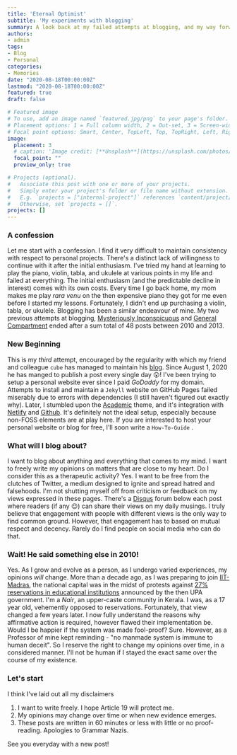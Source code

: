 ```yaml
---
title: 'Eternal Optimist'
subtitle: 'My experiments with blogging'
summary: A look back at my failed attempts at blogging, and my way forward.
authors:
- admin
tags:
- Blog
- Personal
categories:
- Memories
date: "2020-08-18T00:00:00Z"
lastmod: "2020-08-18T00:00:00Z"
featured: true
draft: false

# Featured image
# To use, add an image named `featured.jpg/png` to your page's folder.
# Placement options: 1 = Full column width, 2 = Out-set, 3 = Screen-width
# Focal point options: Smart, Center, TopLeft, Top, TopRight, Left, Right, BottomLeft, Bottom, BottomRight
image:
  placement: 3
  # caption: 'Image credit: [**Unsplash**](https://unsplash.com/photos/CpkOjOcXdUY)'
  focal_point: ""
  preview_only: true

# Projects (optional).
#   Associate this post with one or more of your projects.
#   Simply enter your project's folder or file name without extension.
#   E.g. `projects = ["internal-project"]` references `content/project/deep-learning/index.md`.
#   Otherwise, set `projects = []`.
projects: []
---
```


### A confession

Let me start with a confession. I find it very difficult to maintain consistency with respect to personal projects. There's a distinct lack of willingness to continue with it after the initial enthusiasm. I've tried my hand at learning to play the piano, violin, tabla, and ukulele at various points in my life and failed at everything. The initial enthusiasm (and the predictable decline in interest) comes with its own costs. Every time I go back home, my mom makes me play _rara venu_ on the then expensive piano they got for me even before I started my lessons. Fortunately, I didn't end up purchasing a violin, tabla, or ukulele. Blogging has been a similar endeavour of mine. My two previous attempts at blogging, [Mysteriously Inconspicuous](http://mysteriouslyinconspicuous.blogspot.com/) and [General Compartment](http://arun-sud.blogspot.com/) ended after a sum total of 48 posts between 2010 and 2013. 

### New Beginning

This is my _third_ attempt, encouraged by the regularity with which my friend and colleague `cube` has managed to maintain his [blog](https://thedataareclean.com/). Since August 1, 2020 he has manged to publish a post every single day :open_mouth:! I've been trying to setup a personal website ever since I paid _GoDaddy_ for my domain. Attempts to install and maintain a `Jekyll` website on GitHub Pages failed miserably due to errors with dependencies (I still haven't figured out exactly why). Later, I stumbled upon the [Academic](https://sourcethemes.com/academic/) theme, and it's integration with [Netlify](https://app.netlify.com/) and [Github](https://github.com/). It's definitely not the ideal setup, especially because non-FOSS elements are at play here. If you are interested to host your personal website or blog for free, I'll soon write a `How-To-Guide` .  

### What will I blog about? 

I want to blog about anything and everything that comes to my mind. I want to freely write my opinions on matters that are close to my heart. Do I consider this as a therapeutic activity? Yes. I want to be free from the clutches of Twitter, a medium designed to ignite and spread hatred and falsehoods. I'm not shutting myself off from criticism or feedback on my views expressed in these pages. There's a [Disqus](https://disqus.com/) forum below each post where readers (if any :wink:) can share their views on my daily musings. I truly believe that engagement with people with different views is the only way to find common ground. However, that engagement has to based on mutual respect and decency. Rarely do I find people on social media who can do that. 

### Wait! He said something else in 2010! 

Yes. As I grow and evolve as a person, as I undergo varied experiences, my opinions _will_ change. More than a decade ago, as I was preparing to join [IIT-Madras](https://www.iitm.ac.in/), the national capital was in the midst of protests against [27% reservations in educational institutions](https://www.thehindu.com/todays-paper/Supreme-Court-upholds-law-for-27-OBC-quota/article15201598.ece) announced by the then UPA government. I'm a _Nair_, an upper-caste community in Kerala. I was, as a 17 year old, vehemently opposed to reservations. Fortunately, that view changed a few years later. I now fully understand the reasons why affirmative action is required, however flawed their implementation be. Would I be happier if the system was made fool-proof? Sure. However, as a Professor of mine kept reminding - "no manmade system is immune to human deceit". So I reserve the right to change my opinions over time, in a considered manner. I'll not be human if I stayed the exact same over the course of my existence. 

### Let's start

I think I've laid out all my disclaimers

1. I want to write freely. I hope Article 19 will protect me. 
2. My opinions may change over time or when new evidence emerges.
3. These posts are written in 60 minutes or less with little or no proof-reading. Apologies to Grammar Nazis. 

See you everyday with a new post!





